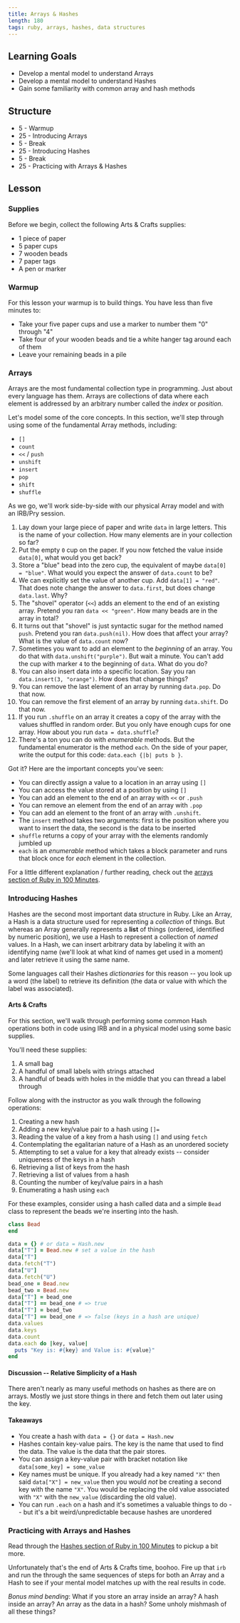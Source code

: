 ```yaml
---
title: Arrays & Hashes
length: 180
tags: ruby, arrays, hashes, data structures
---
```


## Learning Goals

* Develop a mental model to understand Arrays
* Develop a mental model to understand Hashes
* Gain some familiarity with common array and hash methods

## Structure

* 5 - Warmup
* 25 - Introducing Arrays
* 5 - Break
* 25 - Introducing Hashes
* 5 - Break
* 25 - Practicing with Arrays & Hashes

## Lesson

### Supplies

Before we begin, collect the following Arts & Crafts supplies:

* 1 piece of paper
* 5 paper cups
* 7 wooden beads
* 7 paper tags
* A pen or marker

### Warmup

For this lesson your warmup is to build things. You have less than five minutes to:

* Take your five paper cups and use a marker to number them "0" through "4"
* Take four of your wooden beads and tie a white hanger tag around each of them
* Leave your remaining beads in a pile

### Arrays

Arrays are the most fundamental collection type in programming. Just about every language has them. Arrays are collections of data where each element is addressed by an arbitrary number called the *index* or *position*.

Let's model some of the core concepts. In this section, we'll step through using some of the fundamental Array methods, including:

* `[]`
* `count`
* `<<` / `push`
* `unshift`
* `insert`
* `pop`
* `shift`
* `shuffle`

As we go, we'll work side-by-side with our physical Array model and with an IRB/Pry session.

1. Lay down your large piece of paper and write `data` in large letters. This is the name of your collection. How many elements are in your collection so far?
2. Put the empty `0` cup on the paper. If you now fetched the value inside `data[0]`, what would you get back?
3. Store a "blue" bead into the zero cup, the equivalent of maybe `data[0] = "blue"`. What would you expect the answer of `data.count` to be?
4. We can explicitly set the value of another cup. Add `data[1] = "red"`. That does note change the answer to `data.first`, but does change `data.last`. Why?
5. The "shovel" operator (`<<`) adds an element to the end of an existing array. Pretend you ran `data << "green"`. How many beads are in the array in total?
6. It turns out that "shovel" is just syntactic sugar for the method named `push`. Pretend you ran `data.push(nil)`. How does that affect your array? What is the value of `data.count` now?
7. Sometimes you want to add an element to the *beginning* of an array. You do that with `data.unshift("purple")`. But wait a minute. You can't add the cup with marker `4` to the beginning of `data`. What do you do?
8. You can also insert data into a specific location. Say you ran `data.insert(3, "orange")`. How does that change things?
9. You can remove the last element of an array by running `data.pop`. Do that now.
9. You can remove the first element of an array by running `data.shift`. Do that now.
9. If you run `.shuffle` on an array it creates a copy of the array with the values shuffled in random order. But you only have enough cups for one array. How about you run `data = data.shuffle`?
10. There's a ton you can do with *enumerable* methods. But the fundamental enumerator is the method `each`. On the side of your paper, write the output for this code: `data.each {|b| puts b }`.

Got it? Here are the important concepts you've seen:

* You can directly assign a value to a location in an array using `[]`
* You can access the value stored at a position by using `[]`
* You can add an element to the end of an array with `<<` or `.push`
* You can remove an element from the end of an array with `.pop`
* You can add an element to the front of an array with `.unshift`.
* The `insert` method takes two arguments: first is the position where you want to insert the data, the second is the data to be inserted
* `shuffle` returns a copy of your array with the elements randomly jumbled up
* `each` is an *enumerable* method which takes a block parameter and runs that block once for *each* element in the collection.

For a little different explanation / further reading, check out the [arrays section of Ruby in 100 Minutes](http://tutorials.jumpstartlab.com/projects/ruby_in_100_minutes.html#7.-arrays).

### Introducing Hashes

Hashes are the second most important data structure in Ruby. Like an Array, a Hash is a data structure used for representing a _collection_ of things. But whereas an Array generally represents a **list** of things (ordered, identified by numeric position), we use a Hash to represent a collection of *named* values. In a Hash, we can insert arbitrary data by labeling it with an identifying name (we'll look at what kind of names get used in a moment) and later retrieve it using the same name.

Some languages call their Hashes *dictionaries* for this reason -- you look up a word (the label) to retrieve its definition (the data or value with which the label was associated). 

#### Arts & Crafts

For this section, we'll walk through performing some common Hash operations both in code using IRB and in a physical model using some basic supplies.

You'll need these supplies:

1. A small bag
2. A handful of small labels with strings attached
3. A handful of beads with holes in the middle that you can thread a label through

Follow along with the instructor as you walk through the following operations:

1. Creating a new hash
2. Adding a new key/value pair to a hash using `[]=`
3. Reading the value of a key from a hash using `[]` and using `fetch`
4. Contemplating the egalitarian nature of a Hash as an unordered society
5. Attempting to set a value for a key that already exists -- consider uniqueness of the keys in a hash
6. Retrieving a list of keys from the hash
7. Retrieving a list of values from a hash
8. Counting the number of key/value pairs in a hash
9. Enumerating a hash using `each`

For these examples, consider using a hash called data and a simple `Bead` class to represent the beads we're inserting into the hash.

```ruby
class Bead
end

data = {} # or data = Hash.new
data["T"] = Bead.new # set a value in the hash
data["T"]
data.fetch("T")
data["U"]
data.fetch("U")
bead_one = Bead.new
bead_two = Bead.new
data["T"] = bead_one
data["T"] == bead_one # => true
data["T"] = bead_two
data["T"] == bead_one # => false (keys in a hash are unique)
data.values
data.keys
data.count
data.each do |key, value|
  puts "Key is: #{key} and Value is: #{value}"
end
```

#### Discussion -- Relative Simplicity of a Hash

There aren't nearly as many useful methods on hashes as there are on arrays. Mostly we just store things in there and fetch them out later using the key.

#### Takeaways

* You create a hash with `data = {}` or `data = Hash.new`
* Hashes contain key-value pairs. The key is the name that used to find the data. The value is the data that the pair stores.
* You can assign a key-value pair with bracket notation like `data[some_key] = some_value`
* Key names must be unique. If you already had a key named `"X"` then said `data["X"] = new_value` then you would *not* be creating a second key with the name `"X"`. You would be replacing the old value associated with `"X"` with the `new_value` (discarding the old value).
* You can run `.each` on a hash and it's sometimes a valuable things to do -- but it's a bit weird/unpredictable because hashes are unordered

### Practicing with Arrays and Hashes

Read through the [Hashes section of Ruby in 100 Minutes](http://tutorials.jumpstartlab.com/projects/ruby_in_100_minutes.html#8.-hashes) to pickup a bit more.

Unfortunately that's the end of Arts & Crafts time, boohoo. Fire up that `irb` and run the through the same sequences of steps for both an Array and a Hash to see if your mental model matches up with the real results in code.

*Bonus mind bending*: What if you store an array inside an array? A hash inside an array? An array as the data in a hash? Some unholy mishmash of all these things?
